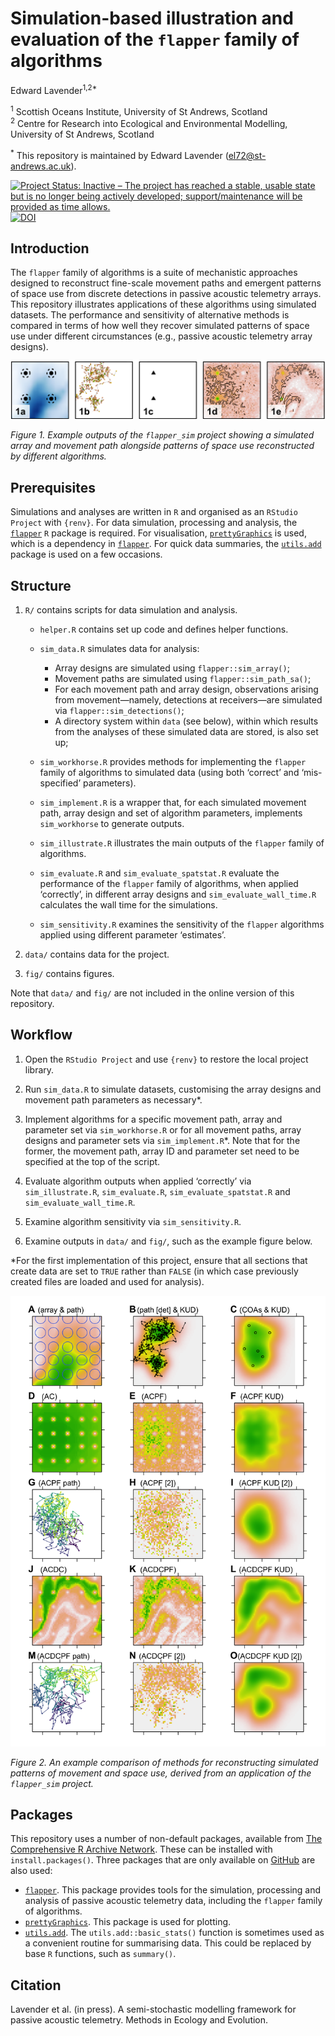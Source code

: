Simulation-based illustration and evaluation of the `flapper` family of
algorithms
================
Edward Lavender<sup>1,2\*</sup>

<!-- README.md is generated from README.Rmd. Please edit that file -->

<sup>1</sup> Scottish Oceans Institute, University of St Andrews,
Scotland  
<sup>2</sup> Centre for Research into Ecological and Environmental
Modelling, University of St Andrews, Scotland

<sup>\*</sup> This repository is maintained by Edward Lavender
(<el72@st-andrews.ac.uk>).

[![Project Status: Inactive – The project has reached a stable, usable
state but is no longer being actively developed; support/maintenance
will be provided as time
allows.](https://www.repostatus.org/badges/latest/inactive.svg)](https://www.repostatus.org/#inactive)
[![DOI](https://zenodo.org/badge/401989836.svg)](https://zenodo.org/badge/latestdoi/401989836)

## Introduction

The `flapper` family of algorithms is a suite of mechanistic approaches
designed to reconstruct fine-scale movement paths and emergent patterns
of space use from discrete detections in passive acoustic telemetry
arrays. This repository illustrates applications of these algorithms
using simulated datasets. The performance and sensitivity of alternative
methods is compared in terms of how well they recover simulated patterns
of space use under different circumstances (e.g., passive acoustic
telemetry array designs).

<img src="README_banner.png"/>

*Figure 1. Example outputs of the `flapper_sim` project showing a
simulated array and movement path alongside patterns of space use
reconstructed by different algorithms.*

## Prerequisites

Simulations and analyses are written in `R` and organised as an
`RStudio Project` with `{renv}`. For data simulation, processing and
analysis, the [`flapper`](https://github.com/edwardlavender/flapper) `R`
package is required. For visualisation,
[`prettyGraphics`](https://github.com/edwardlavender/prettyGraphics) is
used, which is a dependency in
[`flapper`](https://github.com/edwardlavender/flapper). For quick data
summaries, the
[`utils.add`](https://github.com/edwardlavender/utils.add) package is
used on a few occasions.

## Structure

1.  `R/` contains scripts for data simulation and analysis.

    - `helper.R` contains set up code and defines helper functions.

    - `sim_data.R` simulates data for analysis:

      - Array designs are simulated using `flapper::sim_array()`;
      - Movement paths are simulated using `flapper::sim_path_sa()`;
      - For each movement path and array design, observations arising
        from movement—namely, detections at receivers—are simulated via
        `flapper::sim_detections()`;
      - A directory system within `data` (see below), within which
        results from the analyses of these simulated data are stored, is
        also set up;

    - `sim_workhorse.R` provides methods for implementing the `flapper`
      family of algorithms to simulated data (using both ‘correct’ and
      ‘mis-specified’ parameters).

    - `sim_implement.R` is a wrapper that, for each simulated movement
      path, array design and set of algorithm parameters, implements
      `sim_workhorse` to generate outputs.

    - `sim_illustrate.R` illustrates the main outputs of the `flapper`
      family of algorithms.

    - `sim_evaluate.R` and `sim_evaluate_spatstat.R` evaluate the
      performance of the `flapper` family of algorithms, when applied
      ‘correctly’, in different array designs and
      `sim_evaluate_wall_time.R` calculates the wall time for the
      simulations.

    - `sim_sensitivity.R` examines the sensitivity of the `flapper`
      algorithms applied using different parameter ‘estimates’.

2.  `data/` contains data for the project.

3.  `fig/` contains figures.

Note that `data/` and `fig/` are not included in the online version of
this repository.

## Workflow

1.  Open the `RStudio Project` and use `{renv}` to restore the local
    project library.

2.  Run `sim_data.R` to simulate datasets, customising the array designs
    and movement path parameters as necessary\*.

3.  Implement algorithms for a specific movement path, array and
    parameter set via `sim_workhorse.R` or for all movement paths, array
    designs and parameter sets via `sim_implement.R`\*. Note that for
    the former, the movement path, array ID and parameter set need to be
    specified at the top of the script.

4.  Evaluate algorithm outputs when applied ‘correctly’ via
    `sim_illustrate.R`, `sim_evaluate.R`, `sim_evaluate_spatstat.R` and
    `sim_evaluate_wall_time.R`.

5.  Examine algorithm sensitivity via `sim_sensitivity.R`.

6.  Examine outputs in `data/` and `fig/`, such as the example figure
    below.

\*For the first implementation of this project, ensure that all sections
that create data are set to `TRUE` rather than `FALSE` (in which case
previously created files are loaded and used for analysis).

<img src="README_img.png"/>

*Figure 2. An example comparison of methods for reconstructing simulated
patterns of movement and space use, derived from an application of the
`flapper_sim` project.*

## Packages

This repository uses a number of non-default packages, available from
[The Comprehensive R Archive Network](https://cran.r-project.org). These
can be installed with `install.packages()`. Three packages that are only
available on [GitHub](https://github.com/) are also used:

- [`flapper`](https://github.com/edwardlavender/flapper). This package
  provides tools for the simulation, processing and analysis of passive
  acoustic telemetry data, including the `flapper` family of algorithms.
- [`prettyGraphics`](https://github.com/edwardlavender/prettyGraphics).
  This package is used for plotting.
- [`utils.add`](https://github.com/edwardlavender/utils.add). The
  `utils.add::basic_stats()` function is sometimes used as a convenient
  routine for summarising data. This could be replaced by base `R`
  functions, such as `summary()`.

## Citation

Lavender et al. (in press). A semi-stochastic modelling framework for
passive acoustic telemetry. Methods in Ecology and Evolution.
